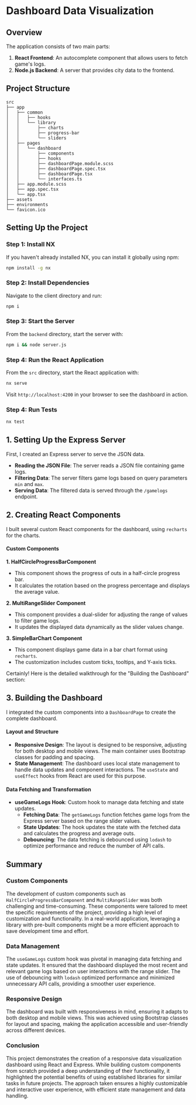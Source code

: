 # Dashboard Data Visualization


## Overview

The application consists of two main parts:

1. **React Frontend**: An autocomplete component that allows users to fetch game's logs.
2. **Node.js Backend**: A server that provides city data to the frontend.

## Project Structure

```
src
├── app
│   ├── common
│   │   ├── hooks
│   │   └── library
│   │       ├── charts
│   │       ├── progress-bar
│   │       └── sliders
│   ├── pages
│   │   └── dashboard
│   │       ├── components
│   │       ├── hooks
│   │       ├── dashboardPage.module.scss
│   │       ├── dashboardPage.spec.tsx
│   │       ├── dashboardPage.tsx
│   │       └── interfaces.ts
│   ├── app.module.scss
│   ├── app.spec.tsx
│   └── app.tsx
├── assets
├── environments
└── favicon.ico

```


## Setting Up the Project

### Step 1: Install NX

If you haven't already installed NX, you can install it globally using npm:

```bash
npm install -g nx
```

### Step 2: Install Dependencies

Navigate to the client directory and run:

```bash
npm i
```

### Step 3: Start the Server

From the `backend` directory, start the server with:

```bash
npm i && node server.js
```

### Step 4: Run the React Application

From the `src` directory, start the React application with:

```bash
nx serve
```

Visit `http://localhost:4200` in your browser to see the dashboard in action.

### Step 4: Run Tests

```bash
nx test
```

## 1. Setting Up the Express Server

First, I created an Express server to serve the JSON data.

- **Reading the JSON File**: The server reads a JSON file containing game logs.
- **Filtering Data**: The server filters game logs based on query parameters `min` and `max`.
- **Serving Data**: The filtered data is served through the `/gamelogs` endpoint.

## 2. Creating React Components

I built several custom React components for the dashboard, using `recharts` for the charts.

#### Custom Components

**1. HalfCircleProgressBarComponent**

   - This component shows the progress of outs in a half-circle progress bar.
   - It calculates the rotation based on the progress percentage and displays the average value.

**2. MultiRangeSlider Component**

   - This component provides a dual-slider for adjusting the range of values to filter game logs.
   - It updates the displayed data dynamically as the slider values change.

**3. SimpleBarChart Component**

   - This component displays game data in a bar chart format using `recharts`.
   - The customization includes custom ticks, tooltips, and Y-axis ticks.

Certainly! Here is the detailed walkthrough for the "Building the Dashboard" section:

## 3. Building the Dashboard

I integrated the custom components into a `DashboardPage` to create the complete dashboard.

#### Layout and Structure

- **Responsive Design**: The layout is designed to be responsive, adjusting for both desktop and mobile views. The main container uses Bootstrap classes for padding and spacing.
- **State Management**: The dashboard uses local state management to handle data updates and component interactions. The `useState` and `useEffect` hooks from React are used for this purpose.


#### Data Fetching and Transformation

- **useGameLogs Hook**: Custom hook to manage data fetching and state updates.
  - **Fetching Data**: The `getGameLogs` function fetches game logs from the Express server based on the range slider values.
  - **State Updates**: The hook updates the state with the fetched data and calculates the progress and average outs.
  - **Debouncing**: The data fetching is debounced using `lodash` to optimize performance and reduce the number of API calls.


## Summary

### Custom Components

The development of custom components such as `HalfCircleProgressBarComponent` and `MultiRangeSlider` was both challenging and time-consuming. These components were tailored to meet the specific requirements of the project, providing a high level of customization and functionality. In a real-world application, leveraging a library with pre-built components might be a more efficient approach to save development time and effort.

### Data Management

The `useGameLogs` custom hook was pivotal in managing data fetching and state updates. It ensured that the dashboard displayed the most recent and relevant game logs based on user interactions with the range slider. The use of debouncing with `lodash` optimized performance and minimized unnecessary API calls, providing a smoother user experience.

### Responsive Design

The dashboard was built with responsiveness in mind, ensuring it adapts to both desktop and mobile views. This was achieved using Bootstrap classes for layout and spacing, making the application accessible and user-friendly across different devices.

### Conclusion

This project demonstrates the creation of a responsive data visualization dashboard using React and Express. While building custom components from scratch provided a deep understanding of their functionality, it highlighted the potential benefits of using established libraries for similar tasks in future projects. The approach taken ensures a highly customizable and interactive user experience, with efficient state management and data handling.


